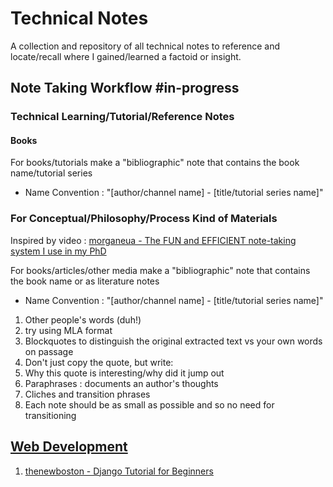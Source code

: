 # Technical Notes

A collection and repository of all technical notes to reference and locate/recall where I gained/learned a factoid or insight.

## Note Taking Workflow #in-progress

### Technical Learning/Tutorial/Reference Notes

#### Books

 For books/tutorials make a "bibliographic" note that contains the book name/tutorial series
 - Name Convention : "\[author/channel name\] - \[title/tutorial series name\]"

### For Conceptual/Philosophy/Process Kind of Materials

Inspired by video : [morganeua - The FUN and EFFICIENT note-taking system I use in my PhD](https://youtu.be/L9SLlxaEEXY)

For books/articles/other media make a "bibliographic" note that contains the book name or as literature notes
 - Name Convention : "\[author/channel name\] - \[title/tutorial series name\]"

1. Other people's words (duh!)
 1. try using MLA format
  1. Blockquotes to distinguish the original extracted text vs your own words on passage
2. Don't just copy the quote, but write:
 1. Why this quote is interesting/why did it jump out
3. Paraphrases : documents an author's thoughts
4. Cliches and transition phrases
 1. Each note should be as small as possible and so no need for transitioning

## [Web Development](Web%20Development.md)

1. [thenewboston - Django Tutorial for Beginners](thenewboston-django-tutorial-for-beginners/README.md)
